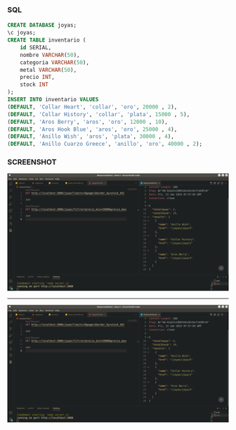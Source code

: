 ### SQL 

```sql
CREATE DATABASE joyas;
\c joyas;
CREATE TABLE inventario (
    id SERIAL, 
    nombre VARCHAR(50), 
    categoria VARCHAR(50), 
    metal VARCHAR(50), 
    precio INT, 
    stock INT
);
INSERT INTO inventario VALUES
(DEFAULT, 'Collar Heart', 'collar', 'oro', 20000 , 2),
(DEFAULT, 'Collar History', 'collar', 'plata', 15000 , 5),
(DEFAULT, 'Aros Berry', 'aros', 'oro', 12000 , 10),
(DEFAULT, 'Aros Hook Blue', 'aros', 'oro', 25000 , 4),
(DEFAULT, 'Anillo Wish', 'aros', 'plata', 30000 , 4),
(DEFAULT, 'Anillo Cuarzo Greece', 'anillo', 'oro', 40000 , 2);
```


### SCREENSHOT 

![screenshot1](png/screenshoot1.png)

---

![screenshot2](png/screenshoot1.png)